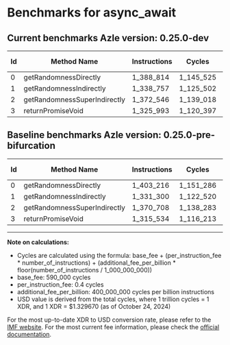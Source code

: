 # Benchmarks for async_await

## Current benchmarks Azle version: 0.25.0-dev

| Id  | Method Name                  | Instructions | Cycles    | USD           | USD/Million Calls | Change                             |
| --- | ---------------------------- | ------------ | --------- | ------------- | ----------------- | ---------------------------------- |
| 0   | getRandomnessDirectly        | 1_388_814    | 1_145_525 | $0.0000015232 | $1.52             | <font color="green">-14_402</font> |
| 1   | getRandomnessIndirectly      | 1_338_757    | 1_125_502 | $0.0000014965 | $1.49             | <font color="red">+7_457</font>    |
| 2   | getRandomnessSuperIndirectly | 1_372_546    | 1_139_018 | $0.0000015145 | $1.51             | <font color="red">+1_838</font>    |
| 3   | returnPromiseVoid            | 1_325_993    | 1_120_397 | $0.0000014898 | $1.48             | <font color="red">+10_459</font>   |

## Baseline benchmarks Azle version: 0.25.0-pre-bifurcation

| Id  | Method Name                  | Instructions | Cycles    | USD           | USD/Million Calls |
| --- | ---------------------------- | ------------ | --------- | ------------- | ----------------- |
| 0   | getRandomnessDirectly        | 1_403_216    | 1_151_286 | $0.0000015308 | $1.53             |
| 1   | getRandomnessIndirectly      | 1_331_300    | 1_122_520 | $0.0000014926 | $1.49             |
| 2   | getRandomnessSuperIndirectly | 1_370_708    | 1_138_283 | $0.0000015135 | $1.51             |
| 3   | returnPromiseVoid            | 1_315_534    | 1_116_213 | $0.0000014842 | $1.48             |

---

**Note on calculations:**

-   Cycles are calculated using the formula: base_fee + (per_instruction_fee \* number_of_instructions) + (additional_fee_per_billion \* floor(number_of_instructions / 1_000_000_000))
-   base_fee: 590_000 cycles
-   per_instruction_fee: 0.4 cycles
-   additional_fee_per_billion: 400_000_000 cycles per billion instructions
-   USD value is derived from the total cycles, where 1 trillion cycles = 1 XDR, and 1 XDR = $1.329670 (as of October 24, 2024)

For the most up-to-date XDR to USD conversion rate, please refer to the [IMF website](https://www.imf.org/external/np/fin/data/rms_sdrv.aspx).
For the most current fee information, please check the [official documentation](https://internetcomputer.org/docs/current/developer-docs/gas-cost#execution).
